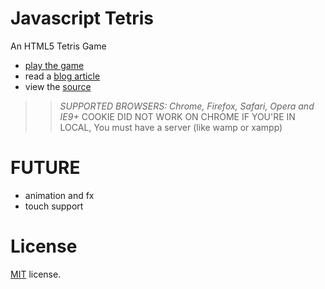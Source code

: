 Javascript Tetris
=================

An HTML5 Tetris Game

 * [play the game](http://codeincomplete.com/projects/tetris/)
 * read a [blog article](http://codeincomplete.com/posts/2011/10/10/javascript_tetris/)
 * view the [source](https://github.com/jakesgordon/javascript-tetris)

>> _*SUPPORTED BROWSERS*: Chrome, Firefox, Safari, Opera and IE9+_
>> COOKIE DID NOT WORK ON CHROME IF YOU'RE IN LOCAL, You must have a server (like wamp or xampp)

FUTURE
======

 * animation and fx
 * touch support

License
=======

[MIT](http://en.wikipedia.org/wiki/MIT_License) license.
